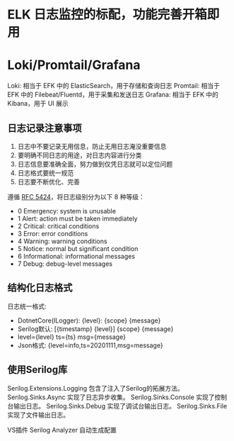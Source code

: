 # ELK 日志监控的标配，功能完善开箱即用

# Loki/Promtail/Grafana

Loki: 相当于 EFK 中的 ElasticSearch，用于存储和查询日志
Promtail: 相当于 EFK 中的 Filebeat/Fluentd，用于采集和发送日志
Grafana: 相当于 EFK 中的 Kibana，用于 UI 展示


## 日志记录注意事项

1. 日志中不要记录无用信息，防止无用日志淹没重要信息
2. 要明确不同日志的用途，对日志内容进行分类
3. 日志信息要准确全面，努力做到仅凭日志就可以定位问题
4. 日志格式要统一规范
5. 日志要不断优化、完善

遵循 [RFC 5424](https://tools.ietf.org/html/rfc5424)，将日志级别分为以下 8 种等级：

- 0 Emergency: system is unusable
- 1 Alert: action must be taken immediately
- 2 Critical: critical conditions
- 3 Error: error conditions
- 4 Warning: warning conditions
- 5 Notice: normal but significant condition
- 6 Informational: informational messages
- 7 Debug: debug-level messages


结构化日志格式
---------
日志统一格式:
* DotnetCore(ILogger): {level}: {scope} {message}
* Serilog默认: [{timestamp} {level}] {scope} {message}
* level={level} ts={ts} msg={message}
* Json格式: {level=info,ts=20201111,msg=message}

使用Serilog库
------
Serilog.Extensions.Logging 包含了注入了Serilog的拓展方法。
Serilog.Sinks.Async 实现了日志异步收集。
Serilog.Sinks.Console 实现了控制台输出日志。
Serilog.Sinks.Debug 实现了调试台输出日志。
Serilog.Sinks.File 实现了文件输出日志。

VS插件 Serilog Analyzer 自动生成配置